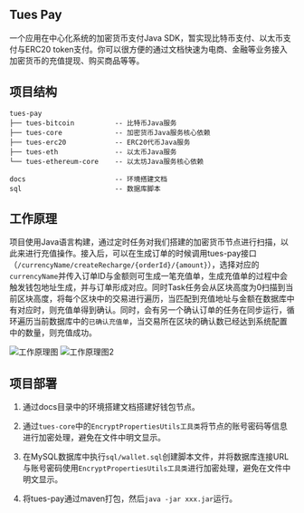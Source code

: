 ## Tues Pay
一个应用在中心化系统的加密货币支付Java SDK，暂实现比特币支付、以太币支付与ERC20 token支付。你可以很方便的通过文档快速为电商、金融等业务接入加密货币的充值提现、购买商品等等。


## 项目结构
```
tues-pay
├── tues-bitcoin          -- 比特币Java服务
├── tues-core             -- 加密货币Java服务核心依赖
├── tues-erc20            -- ERC20代币Java服务
├── tues-eth              -- 以太币Java服务
└── tues-ethereum-core    -- 以太坊Java服务核心依赖

docs                      -- 环境搭建文档
sql                       -- 数据库脚本
```

## 工作原理
项目使用Java语言构建，通过定时任务对我们搭建的加密货币节点进行扫描，以此来进行充值操作。接入后，可以在生成订单的时候调用tues-pay接口（`/currencyName/createRecharge/{orderId}/{amount}`），选择对应的`currencyName`并传入订单ID与金额则可生成一笔充值单，生成充值单的过程中会触发钱包地址生成，并与订单形成对应。同时Task任务会从区块高度为0扫描到当前区块高度，将每个区块中的交易进行遍历，当匹配到充值地址与金额在数据库中有对应时，则充值单得到确认。同时，会有另一个确认订单的任务在同步运行，循环遍历当前数据库中的`已确认充值单`，当交易所在区块的确认数已经达到系统配置中的数量，则充值成功。

![工作原理图](http://hexo.whoiszxl.com/tues-pay.jpg)
![工作原理图2](http://hexo.whoiszxl.com/tues-pay2.png)


## 项目部署
1. 通过docs目录中的环境搭建文档搭建好钱包节点。

2. 通过`tues-core`中的`EncryptPropertiesUtils工具类`将节点的账号密码等信息进行加密处理，避免在文件中明文显示。

3. 在MySQL数据库中执行`sql/wallet.sql`创建脚本文件，并将数据库连接URL与账号密码使用`EncryptPropertiesUtils工具类`进行加密处理，避免在文件中明文显示。

4. 将tues-pay通过maven打包，然后`java -jar xxx.jar`运行。